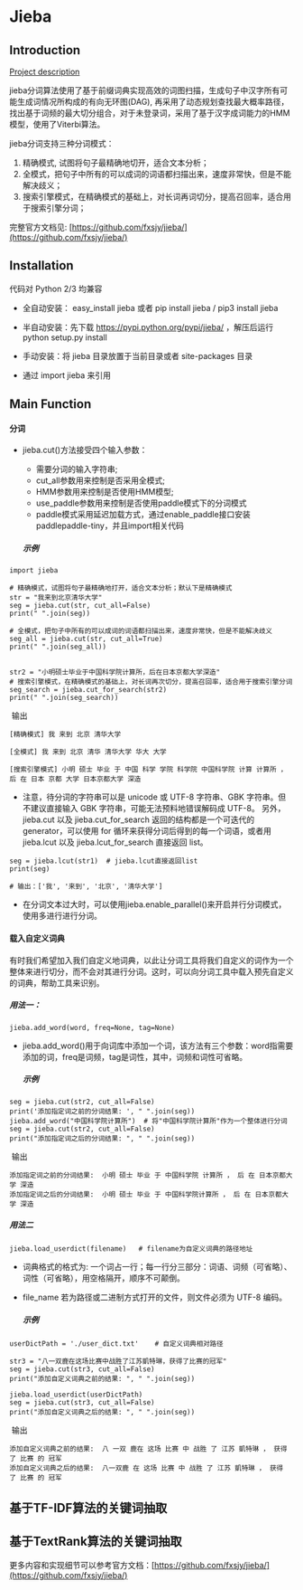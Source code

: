 # Jieba

## Introduction

[Project description](https://pypi.org/project/jieba/)

 jieba分词算法使用了基于前缀词典实现高效的词图扫描，生成句子中汉字所有可能生成词情况所构成的有向无环图(DAG), 再采用了动态规划查找最大概率路径，找出基于词频的最大切分组合，对于未登录词，采用了基于汉字成词能力的HMM模型，使用了Viterbi算法。

jieba分词支持三种分词模式：

1. 精确模式, 试图将句子最精确地切开，适合文本分析；
2. 全模式，把句子中所有的可以成词的词语都扫描出来，速度非常快，但是不能解决歧义；
3. 搜索引擎模式，在精确模式的基础上，对长词再词切分，提高召回率，适合用于搜索引擎分词；

完整官方文档见:  [https://github.com/fxsjy/jieba/](https://github.com/fxsjy/jieba/)

## Installation

 代码对 Python 2/3 均兼容 

- 全自动安装： easy_install jieba 或者 pip install jieba / pip3 install jieba

- 半自动安装：先下载 https://pypi.python.org/pypi/jieba/ ，解压后运行 python setup.py install

- 手动安装：将 jieba 目录放置于当前目录或者 site-packages 目录

- 通过 import jieba 来引用

  

## Main Function

#### 分词

- jieba.cut()方法接受四个输入参数：

  - 需要分词的输入字符串;
  - cut_all参数用来控制是否采用全模式;
  - HMM参数用来控制是否使用HMM模型;
  - use_paddle参数用来控制是否使用paddle模式下的分词模式
  - paddle模式采用延迟加载方式，通过enable_paddle接口安装paddlepaddle-tiny，并且import相关代码

  ##### 示例

```
import jieba

# 精确模式，试图将句子最精确地打开，适合文本分析；默认下是精确模式
str = "我来到北京清华大学"
seg = jieba.cut(str, cut_all=False) 
print(" ".join(seg))

# 全模式，把句子中所有的可以成词的词语都扫描出来，速度非常快，但是不能解决歧义
seg_all = jieba.cut(str, cut_all=True)
print(" ".join(seg_all))


str2 = "小明硕士毕业于中国科学院计算所，后在日本京都大学深造"
# 搜索引擎模式，在精确模式的基础上，对长词再次切分，提高召回率，适合用于搜索引擎分词
seg_search = jieba.cut_for_search(str2)
print(" ".join(seg_search))
```

​	输出

```
[精确模式] 我 来到 北京 清华大学

[全模式] 我 来到 北京 清华 清华大学 华大 大学

[搜索引擎模式] 小明 硕士 毕业 于 中国 科学 学院 科学院 中国科学院 计算 计算所 ， 后 在 日本 京都 大学 日本京都大学 深造
```



- 注意，待分词的字符串可以是 unicode 或 UTF-8 字符串、GBK 字符串。但不建议直接输入 GBK 字符串，可能无法预料地错误解码成 UTF-8。 另外，jieba.cut 以及 jieba.cut_for_search 返回的结构都是一个可迭代的 generator，可以使用 for 循环来获得分词后得到的每一个词语，或者用jieba.lcut 以及 jieba.lcut_for_search 直接返回 list。

```
seg = jieba.lcut(str1)	# jieba.lcut直接返回list
print(seg)

# 输出：['我', '来到', '北京', '清华大学']
```

-  在分词文本过大时，可以使用jieba.enable_parallel()来开启并行分词模式，使用多进行进行分词。 



#### 载入自定义词典

有时我们希望加入我们自定义地词典，以此让分词工具将我们自定义的词作为一个整体来进行切分，而不会对其进行分词。这时，可以向分词工具中载入预先自定义的词典，帮助工具来识别。

##### 用法一：

```
jieba.add_word(word, freq=None, tag=None)
```

- jieba.add_word()用于向词库中添加一个词，该方法有三个参数：word指需要添加的词，freq是词频，tag是词性，其中，词频和词性可省略。

  ##### 示例

```
seg = jieba.cut(str2, cut_all=False)
print('添加指定词之前的分词结果: ', " ".join(seg))
jieba.add_word("中国科学院计算所")	# 将"中国科学院计算所"作为一个整体进行分词
seg = jieba.cut(str2, cut_all=False)
print("添加指定词之后的分词结果: ", " ".join(seg))
```

​	输出

```
添加指定词之前的分词结果:  小明 硕士 毕业 于 中国科学院 计算所 ， 后 在 日本京都大学 深造
添加指定词之后的分词结果:  小明 硕士 毕业 于 中国科学院计算所 ， 后 在 日本京都大学 深造
```



##### 用法二

```
jieba.load_userdict(filename)	# filename为自定义词典的路径地址
```

- 词典格式的格式为: 一个词占一行；每一行分三部分：词语、词频（可省略）、词性（可省略），用空格隔开，顺序不可颠倒。

- file_name 若为路径或二进制方式打开的文件，则文件必须为 UTF-8 编码。

  ##### 示例

```
userDictPath = './user_dict.txt'	# 自定义词典相对路径

str3 = "八一双鹿在这场比赛中战胜了江苏凱特琳，获得了比赛的冠军"
seg = jieba.cut(str3, cut_all=False)
print("添加自定义词典之前的结果: ", " ".join(seg))

jieba.load_userdict(userDictPath)
seg = jieba.cut(str3, cut_all=False)
print("添加自定义词典之后的结果: ", " ".join(seg))
```

​	输出

```
添加自定义词典之前的结果:  八 一双 鹿在 这场 比赛 中 战胜 了 江苏 凱特琳 ， 获得 了 比赛 的 冠军
添加自定义词典之后的结果:  八一双鹿 在 这场 比赛 中 战胜 了 江苏 凱特琳 ， 获得 了 比赛 的 冠军
```



## 基于TF-IDF算法的关键词抽取

## 基于TextRank算法的关键词抽取

更多内容和实现细节可以参考官方文档：[https://github.com/fxsjy/jieba/](https://github.com/fxsjy/jieba/)

